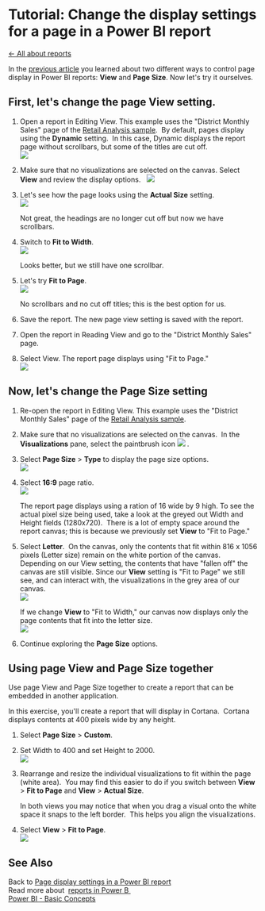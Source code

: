 <properties 
   pageTitle="Tutorial: Change the display settings for a page in a Power BI report"
   description="Tutorial: Change the display settings for a page in a Power BI report"
   services="powerbi" 
   documentationCenter="" 
   authors="jastru" 
   manager="mblythe" 
   editor=""
   tags=""/>
 
<tags
   ms.service="powerbi"
   ms.devlang="NA"
   ms.topic="article"
   ms.tgt_pltfrm="NA"
   ms.workload="powerbi"
   ms.date="10/16/2015"
   ms.author="jastru"/>

# Tutorial: Change the display settings for a page in a Power BI report  
[← All about reports](https://support.powerbi.com/knowledgebase/topics/65157-all-about-reports)

In the [previous article](https://support.powerbi.com/knowledgebase/articles/742155) you learned about two different ways to control page display in Power BI reports: **View** and **Page Size**. Now let's try it ourselves.

## First, let's change the page View setting.  
1.  Open a report in Editing View. This example uses the "District Monthly Sales" page of the [Retail Analysis sample](https://support.powerbi.com/knowledgebase/articles/474807).  By default, pages display using the **Dynamic** setting.  In this case, Dynamic displays the report page without scrollbars, but some of the titles are cut off.    
    ![](media/powerbi-service-tutorial-change-report-display-settings/PBI_changeDisplay1.jpg)

2.  Make sure that no visualizations are selected on the canvas. Select **View** and review the display options.   
    ![](media/powerbi-service-tutorial-change-report-display-settings/PBI_changeDisplay2.jpg)

3.  Let's see how the page looks using the **Actual Size** setting.  
    ![](media/powerbi-service-tutorial-change-report-display-settings/PBI_changeDisplay3.jpg)
    
    Not great, the headings are no longer cut off but now we have scrollbars.

4.  Switch to **Fit to Width**.  
    ![](media/powerbi-service-tutorial-change-report-display-settings/PBI_changeDisplay4.jpg)
    
    Looks better, but we still have one scrollbar.  
	
5.  Let's try **Fit to Page**.  
    ![](media/powerbi-service-tutorial-change-report-display-settings/PBI_changeDisplay5.jpg)  
	
	No scrollbars and no cut off titles; this is the best option for us. 

6.  Save the report. The new page view setting is saved with the report.

7.  Open the report in Reading View and go to the "District Monthly Sales" page.

8.  Select View. The report page displays using "Fit to Page."  
    ![](media/powerbi-service-tutorial-change-report-display-settings/PBI_changeDisplay6.jpg)
    
## Now, let's change the Page Size setting  
1.  Re-open the report in Editing View. This example uses the "District Monthly Sales" page of the [Retail Analysis sample](https://support.powerbi.com/knowledgebase/articles/474807).    

2.  Make sure that no visualizations are selected on the canvas.  In the **Visualizations** pane, select the paintbrush icon ![](media/powerbi-service-tutorial-change-report-display-settings/PBI_paintbrush.jpg) .    

3.  Select **Page Size** &gt; **Type** to display the page size options.  
    ![](media/powerbi-service-tutorial-change-report-display-settings/PBI_changeDisplayPageSize.jpg)

4.  Select **16:9** page ratio.  
    ![](media/powerbi-service-tutorial-change-report-display-settings/PBI_changeDisplayPageSize2.jpg)
    
    The report page displays using a ration of 16 wide by 9 high. To see the actual pixel size being used, take a look at the greyed out Width and Height fields (1280x720).  There is a lot of empty space around the report canvas; this is because we previously set **View** to "Fit to Page."

5.  Select **Letter**.  On the canvas, only the contents that fit within 816 x 1056 pixels (Letter size) remain on the white portion of the canvas.  Depending on our View setting, the contents that have "fallen off" the canvas are still visible. Since our **View** setting is "Fit to Page" we still see, and can interact with, the visualizations in the grey area of our canvas.  
    ![](media/powerbi-service-tutorial-change-report-display-settings/PBI_changeDisplayPageSize3.jpg)
    
    If we change **View** to "Fit to Width," our canvas now displays only the page contents that fit into the letter size.   
    ![](media/powerbi-service-tutorial-change-report-display-settings/PBI_changeDisplayPageSize4jpg.jpg)
    
6.  Continue exploring the **Page Size** options.

## Using page View and Page Size together  
Use page View and Page Size together to create a report that can be embedded in another application.  

In this exercise, you'll create a report that will display in Cortana.  Cortana displays contents at 400 pixels wide by any height.  

1.  Select **Page Size** &gt; **Custom**.

2.  Set Width to 400 and set Height to 2000.  
    ![](media/powerbi-service-tutorial-change-report-display-settings/PBI_changeDisplayBoth1.jpg)
    
3.  Rearrange and resize the individual visualizations to fit within the page (white area).  You may find this easier to do if you switch between **View** &gt; **Fit to Page** and **View** &gt; **Actual Size**. 

    In both views you may notice that when you drag a visual onto the white space it snaps to the left border.  This helps you align the visualizations.
    
4.  Select **View** &gt; **Fit to Page**.  
    ![](media/powerbi-service-tutorial-change-report-display-settings/PBI_changeDisplayBoth3.jpg)

## See Also  
Back to [Page display settings in a Power BI report](https://support.powerbi.com/knowledgebase/articles/742155)  
Read more about  [reports in Power B ](http://support.powerbi.com/knowledgebase/articles/425684)  
[Power BI - Basic Concepts](http://support.powerbi.com/knowledgebase/articles/487029)  